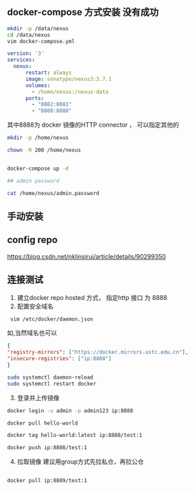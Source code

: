 ## docker-compose 方式安装  没有成功

```bash
mkdir -p /data/nexus
cd /data/nexus
vim docker-compose.yml

```

```yml
version: '3'
services:
  nexus:
      restart: always
      image: sonatype/nexus3:3.7.1
      volumes:
        - /home/nexus:/nexus-data
      ports:
        - "8082:8081"
        - "8888:8888"
```
其中8888为 docker 镜像的HTTP connector ， 可以指定其他的

```bash
mkdir -p /home/nexus

chown -R 200 /home/nexus


docker-compose up -d

## admin password

cat /home/nexus/admin.password
```

## 手动安装


## config repo
https://blog.csdn.net/nklinsirui/article/details/90299350


## 连接测试
1. 建立docker repo hosted 方式， 指定http 接口 为 8888
2. 配置安全域名
```bash
 vim /etc/docker/daemon.json
```
如,当然域名也可以
```json
{
"registry-mirrors": ["https://docker.mirrors.ustc.edu.cn"],
"insecure-registries": ["ip:8888"]
}
```
```bash
sudo systemctl daemon-reload
sudo systemctl restart docker
```

3. 登录并上传镜像
```bash
docker login -u admin -p admin123 ip:8888

docker pull hello-world

docker tag hello-world:latest ip:8888/test:1

docker push ip:8888/test:1

```

4. 拉取镜像
建议用group方式先拉私仓，再拉公仓
```bash

docker pull ip:8889/test:1

```